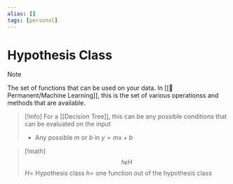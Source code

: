 ```yaml
---
alias: []
tags: [personal]
---
```

# Hypothesis Class

> [!note]
>The set of functions that can be used on your data. In [[🗻Permanent/Machine Learning]], this is the set of various operationss and methods that are available.

> [!info]
>For a [[Decision Tree]], this can be any possible conditions that can be evaluated on the input 
> - Any possible $m$ or $b$ in $y=mx+b$

> [!math]
>$$h \epsilon H$$
>$H=$ Hypothesis class
>$h=$ one function out of the hypothesis class